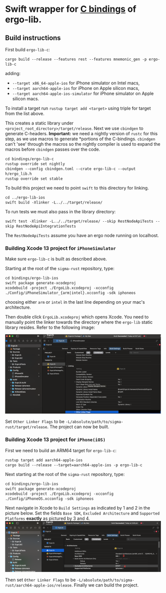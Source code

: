 # Swift wrapper for [C bindings](../ergo-lib-c) of ergo-lib.


## Build instructions

First build `ergo-lib-c`:
```shell
cargo build --release --features rest --features mnemonic_gen -p ergo-lib-c
```
adding:
- `--target x86_64-apple-ios` for iPhone simulator on Intel macs,
- `--target aarch64-apple-ios` for iPhone on Apple silicon macs,
- `--target aarch64-apple-ios-simulator` for iPhone simulator on Apple silicon macs.

To install a target run `rustup target add <target>` using triple for target from the list above.

This creates a static library under `<project_root_directory>/target/release`. Next we use `cbindgen`
to generate C-headers.
**Important:** we need a nightly version of `rustc` for this step, as we use macros to generate
*portions of the C-bindings. `cbindgen` can't 'see' through the macros so the nightly compiler is
used to expand the macros before `cbindgen` passes over the code.

```shell
cd bindings/ergo-lib-c
rustup override set nightly
cbindgen --config cbindgen.toml --crate ergo-lib-c --output h/ergo_lib.h
rustup override set stable
```


To build this project we need to point `swift` to this directory for linking.
```shell
cd ../ergo-lib-ios
swift build -Xlinker -L../../target/release/
```

To run tests we must also pass in the library directory:
```shell
swift test -Xlinker -L../../target/release/ --skip RestNodeApiTests --skip RestNodeApiIntegrationTests
```
The `RestNodeApiTests` assume you have an ergo node running on localhost.
 

### Building Xcode 13 project for `iPhoneSimulator` 

Make sure `ergo-lib-c` is built as described above.

Starting at the root of the `sigma-rust` repository, type:

```shell
cd bindings/ergo-lib-ios
swift package generate-xcodeproj
xcodebuild -project ./ErgoLib.xcodeproj -xcconfig ./Config/iPhoneSimulator_{arm|intel}.xcconfig -sdk iphoneos
```

choosing either `arm` or `intel` in the last line depending on your mac's architecture.

Then double click `ErgoLib.xcodeproj` which opens Xcode. You need to manually point the linker towards the directory where the `ergo-lib` static library resides. Refer to the following image: 

![image](xcode_linker_settings.png)

Set `Other Linker Flags` to be `-L/absolute/path/to/sigma-rust/target/release`. The project can now be built.

### Building Xcode 13 project for `iPhone(iOS)`

First we need to build an ARM64 target for `ergo-lib-c`: 

```shell
rustup target add aarch64-apple-ios
cargo build --release --target=aarch64-apple-ios -p ergo-lib-c
```

Next starting at the root of the `sigma-rust` repository, type:

```shell
cd bindings/ergo-lib-ios
swift package generate-xcodeproj
xcodebuild -project ./ErgoLib.xcodeproj -xcconfig ./Config/iPhoneOS.xcconfig -sdk iphoneos
```

Next navigate in Xcode to `Build Settings` as indicated by 1 and 2 in the picture below. Set the fields `Base SDK`, `Excluded Architecture` and `Supported Platforms` **exactly** as pictured by 3 and 4.
![image](xcode_ios_settings.png)

Then set `Other Linker Flags` to be `-L/absolute/path/to/sigma-rust/aarch64-apple-ios/release`. Finally we can build the project.